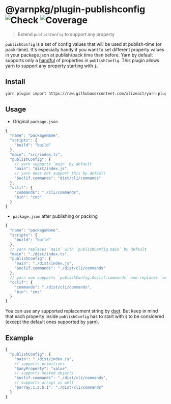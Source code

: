 # @yarnpkg/plugin-publishconfig ![Check](https://github.com/alizeait/yarn-plugin-publishconfig/workflows/Check/badge.svg) ![Coverage](https://img.shields.io/codecov/c/github/alizeait/yarn-plugin-publishconfig)

> Extend `publishConfig` to support any property

`publishConfig` is a set of config values that will be used at publish-time (or
pack-time). It's especially handy if you want to set different property values in
your package.json at publish/pack time than before. Yarn by default supports only a
[handful](https://yarnpkg.com/configuration/manifest#publishConfig) of
properties in `publishConfig`.
This plugin allows yarn to support any property starting with `$`.

## Install

```bash
yarn plugin import https://raw.githubusercontent.com/alizeait/yarn-plugin-publishconfig/master/bundles/@yarnpkg/plugin-publishconfig.js
```

## Usage

- Original `package.json`

```js
{
  "name": "packageName",
  "scripts": {
    "build": "build"
  },
  "main": "src/index.ts",
  "publishConfig": {
    // yarn supports `main` by default
    "main": "dist/index.js",
    // yarn does not support this by default
    "$oclif.commands": "dist/cli/commands"
  },
  "oclif": {
    "commands": "./cli/commands",
    "bin": "cmc"
  }
}
```

- `package.json` after publishing or packing

```js
{
  "name": "packageName",
  "scripts": {
    "build": "build"
  },
  // yarn replaces `main` with `publishConfig.main` by default
  "main": "./dist/index.ts",
  "publishConfig": {
    "main": "./dist/index.js",
    "$oclif.commands": "./dist/cli/commands"
  },
  // yarn now supports `publishConfig.$oclif.commands` and replaces `oclif.commands` with it
  "oclif": {
    "commands": "./dist/cli/commands",
    "bin": "cmc"
  }
}
```

You can use any supported replacement string by
[dset](https://github.com/lukeed/dset#usage). But keep in mind that each
property inside `publishConfig` has to start with `$` to be considered (except the default ones supported by yarn).

## Example

```js
{
  "publishConfig": {
    "main": "./dist/index.js",
    // supports primitives
    "$anyProperty": "value",
    // supports nested objects
    "$oclif.commands": "./dist/cli/commands",
    // supports arrays as well
    "$array.1.a.b.1": "./dist/cli/commands"
  }
}
```
